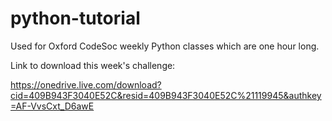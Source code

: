 # python-tutorial
Used for Oxford CodeSoc weekly Python classes which are one hour long.

Link to download this week's challenge:

https://onedrive.live.com/download?cid=409B943F3040E52C&resid=409B943F3040E52C%21119945&authkey=AF-VvsCxt_D6awE
